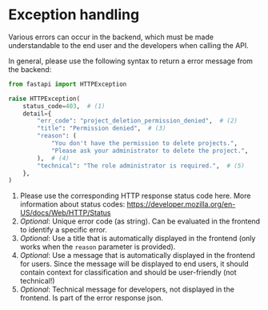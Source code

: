 <!--
 ~ SPDX-FileCopyrightText: Copyright DB Netz AG and the capella-collab-manager contributors
 ~ SPDX-License-Identifier: Apache-2.0
 -->

# Exception handling

Various errors can occur in the backend,
which must be made understandable to the end user and the developers
when calling the API.

In general, please use the following syntax to return a error message from the backend:

```py title="routes.py"
from fastapi import HTTPException

raise HTTPException(
    status_code=403,  # (1)
    detail={
        "err_code": "project_deletion_permission_denied",  # (2)
        "title": "Permission denied",  # (3)
        "reason": (
            "You don't have the permission to delete projects.",
            "Please ask your administrator to delete the project.",
        ),  # (4)
        "technical": "The role administrator is required.",  # (5)
    },
)
```

1. Please use the corresponding HTTP response status code here. More information about status codes: <https://developer.mozilla.org/en-US/docs/Web/HTTP/Status>
1. _Optional_: Unique error code (as string). Can be evaluated in the frontend to identify a specific error.
1. _Optional_: Use a title that is automatically displayed in the frontend (only works when the `reason` parameter is provided).
1. _Optional_: Use a message that is automatically displayed in the frontend for users.
   Since the message will be displayed to end users, it should contain context for classification and should be user-friendly (not technical!)
1. _Optional_: Technical message for developers, not displayed in the frontend. Is part of the error response json.
